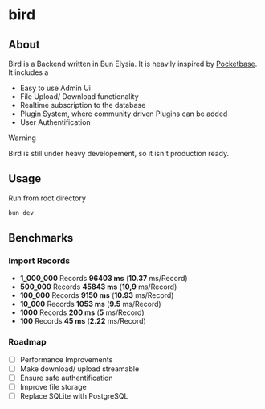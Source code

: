 # bird

## About

Bird is a Backend written in Bun Elysia. It is heavily inspired by [Pocketbase](https://github.com/pocketbase/pocketbase). It includes a

- Easy to use Admin Ui
- File Upload/ Download functionality
- Realtime subscription to the database
- Plugin System, where community driven Plugins can be added
- User Authentification

> [!WARNING]
> Bird is still under heavy developement, so it isn't production ready.

## Usage

Run from root directory

```bash
bun dev
```

## Benchmarks

### Import Records

- **1_000_000** Records **96403 ms** (**10.37** ms/Record)
- **500_000** Records **45843 ms** (**10,9** ms/Record)
- **100_000** Records **9150 ms** (**10.93** ms/Record)
- **10_000** Records **1053 ms** (**9.5** ms/Record)
- **1000** Records **200 ms** (**5** ms/Record)
- **100** Records **45 ms** (**2.22** ms/Record)

### Roadmap

- [ ] Performance Improvements
- [ ] Make download/ upload streamable
- [ ] Ensure safe authentification
- [ ] Improve file storage
- [ ] Replace SQLite with PostgreSQL

